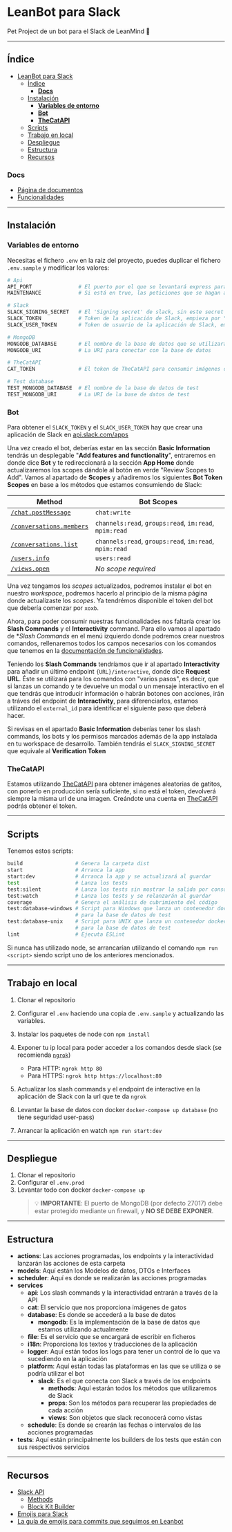 # LeanBot para Slack

Pet Project de un bot para el Slack de LeanMind 💙

----------------

## Índice

- [LeanBot para Slack](#leanbot-para-slack)
  - [Índice](#índice)
    - [**Docs**](#docs)
  - [Instalación](#instalación)
    - [**Variables de entorno**](#variables-de-entorno)
    - [**Bot**](#bot)
    - [**TheCatAPI**](#thecatapi)
  - [Scripts](#scripts)
  - [Trabajo en local](#trabajo-en-local)
  - [Despliegue](#despliegue)
  - [Estructura](#estructura)
  - [Recursos](#recursos)

### **Docs**

- [Página de documentos](https://github.com/lean-mind/leanbot/tree/master/docs)
- [Funcionalidades](https://github.com/lean-mind/leanbot/blob/master/docs/features.md)

----------------

## Instalación

### **Variables de entorno**

Necesitas el fichero `.env` en la raiz del proyecto, puedes duplicar el fichero `.env.sample` y modificar los valores:

```bash
# Api
API_PORT               # El puerto por el que se levantará express para los comandos
MAINTENANCE            # Si está en true, las peticiones que se hagan a la Api, devolverá un mensaje indicando que está en mantenimiento

# Slack
SLACK_SIGNING_SECRET   # El 'Signing secret' de slack, sin este secret no se ejecutará ningún comando
SLACK_TOKEN            # Token de la aplicación de Slack, empieza por "xoxb"
SLACK_USER_TOKEN       # Token de usuario de la aplicación de Slack, empieza por "xoxp"

# MongoDB
MONGODB_DATABASE       # El nombre de la base de datos que se utilizará en mongodb
MONGODB_URI            # La URI para conectar con la base de datos

# TheCatAPI
CAT_TOKEN              # El token de TheCatAPI para consumir imágenes de gatitos :3

# Test database
TEST_MONGODB_DATABASE  # El nombre de la base de datos de test
TEST_MONGODB_URI       # La URI de la base de datos de test
```

### **Bot**

Para obtener el `SLACK_TOKEN` y el `SLACK_USER_TOKEN` hay que crear una aplicación de Slack en [api.slack.com/apps](https://api.slack.com/apps)

Una vez creado el bot, deberías estar en las sección **Basic Information** tendrás un desplegable "**Add features and functionality**", entraremos en donde dice **Bot** y te redireccionará a la sección **App Home** donde actualizaremos los scopes dándole al botón en verde "Review Scopes to Add". Vamos al apartado de **Scopes** y añadiremos los siguientes **Bot Token Scopes** en base a los métodos que estamos consumiendo de Slack:

Method   | Bot Scopes
---------|-----------
[`/chat.postMessage`](https://api.slack.com/methods/chat.postMessage) | `chat:write`
[`/conversations.members`](https://api.slack.com/methods/conversations.members) | `channels:read`, `groups:read`, `im:read`, `mpim:read`
[`/conversations.list`](https://api.slack.com/methods/conversations.list) | `channels:read`, `groups:read`, `im:read`, `mpim:read`
[`/users.info`](https://api.slack.com/methods/users.info) | `users:read`
[`/views.open`](https://api.slack.com/methods/views.open) | _No scope required_

Una vez tengamos los _scopes_ actualizados, podremos instalar el bot en nuestro _workspace_, podremos hacerlo al principio de la misma página donde actualizaste los _scopes_. Ya tendrémos disponible el token del bot que debería comenzar por `xoxb`.

Ahora, para poder consumir nuestras funcionalidades nos faltaría crear los **Slash Commands** y el **Interactivity** command. Para ello vamos al apartado de **Slash Commands* en el menú izquierdo donde podremos crear nuestros comandos, rellenaremos todos los campos necesarios con los comandos que tenemos en la [documentación de funcionalidades](https://github.com/lean-mind/leanbot/blob/master/docs/features.md).

Teniendo los **Slash Commands** tendríamos que ir al apartado **Interactivity** para añadir un último endpoint `{URL}/interactive`, donde dice **Request URL**. Éste se utilizará para los comandos con "varios pasos", es decir, que si lanzas un comando y te devuelve un modal o un mensaje interactivo en el que tendrás que introducir información o habrán botones con acciones, irán a tráves del endpoint de **Interactivity**, para diferenciarlos, estamos utilizando el `external_id` para identificar el siguiente paso que deberá hacer.

Si revisas en el apartado **Basic Information** deberías tener los slash commands, los bots y los permisos marcados además de la app instalada en tu workspace de desarrollo. También tendrás el `SLACK_SIGNING_SECRET` que equivale al **Verification Token**

### **TheCatAPI**

Estamos utilizando [TheCatAPI](https://thecatapi.com) para obtener imágenes aleatorias de gatitos, con ponerlo en producción sería suficiente, si no está el token, devolverá siempre la misma url de una imagen. Creándote una cuenta en [TheCatAPI](https://thecatapi.com) podrás obtener el token.

----------------

## Scripts

Tenemos estos scripts:

```bash
build                 # Genera la carpeta dist
start                 # Arranca la app
start:dev             # Arranca la app y se actualizará al guardar 
test                  # Lanza los tests 
test:silent           # Lanza los tests sin mostrar la salida por consola
test:watch            # Lanza los tests y se relanzarán al guardar
coverage              # Genera el análisis de cubrimiento del código
test:database-windows # Script para Windows que lanza un contenedor docker 
                      # para la base de datos de test
test:database-unix    # Script para UNIX que lanza un contenedor docker 
                      # para la base de datos de test
lint                  # Ejecuta ESLint 
```

Si nunca has utilizado node, se arrancarían utilizando el comando `npm run <script>` siendo script uno de los anteriores mencionados.

----------------

## Trabajo en local

1. Clonar el repositorio
2. Configurar el `.env` haciendo una copia de `.env.sample` y actualizando las variables.
3. Instalar los paquetes de node con `npm install`
4. Exponer tu ip local para poder acceder a los comandos desde slack (se recomienda [`ngrok`](https://ngrok.com))

    - Para HTTP: `ngrok http 80`
    - Para HTTPS: `ngrok http https://localhost:80`

5. Actualizar los slash commands y el endpoint de interactive en la aplicación de Slack con la url que te da `ngrok`
6. Levantar la base de datos con docker `docker-compose up database` (no tiene seguridad user-pass)
7. Arrancar la aplicación en watch `npm run start:dev`

----------------

## Despliegue

1. Clonar el repositorio
2. Configurar el `.env.prod`
3. Levantar todo con docker `docker-compose up`
    > :bulb: **IMPORTANTE**: El puerto de MongoDB (por defecto 27017) debe estar protegido mediante un firewall, y **NO SE DEBE EXPONER**.

----------------

## Estructura

- **actions**: Las acciones programadas, los endpoints y la interactividad lanzarán las acciones de esta carpeta
- **models**: Aquí están los Modelos de datos, DTOs e Interfaces
- **scheduler**: Aquí es donde se realizarán las acciones programadas
- **services**
  - **api**: Los slash commands y la interactividad entrarán a través de la API
  - **cat**: El servicio que nos proporciona imágenes de gatos
  - **database**: Es donde se accederá a la base de datos
    - **mongodb**: Es la implementación de la base de datos que estamos utilizando actualmente
  - **file**: Es el servicio que se encargará de escribir en ficheros
  - **i18n**: Proporciona los textos y traducciones de la aplicación
  - **logger**: Aquí están todos los logs para tener un control de lo que va sucediendo en la aplicación
  - **platform**: Aquí están todas las plataformas en las que se utiliza o se podría utilizar el bot
    - **slack**: Es el que conecta con Slack a través de los endpoints
      - **methods**: Aquí estarán todos los métodos que utilizaremos de Slack
      - **props**: Son los métodos para recuperar las propiedades de cada acción
      - **views**: Son objetos que slack reconocerá como vistas
  - **schedule**: Es donde se crearán las fechas o intervalos de las acciones programadas
- **tests**: Aquí están principalmente los builders de los tests que están con sus respectivos servicios

----------------

## Recursos

- [Slack API](https://api.slack.com)
  - [Methods](https://api.slack.com/methods)
  - [Block Kit Builder](https://app.slack.com/block-kit-builder)
- [Emojis para Slack](https://emojipedia.org/slack)
- [La guía de emojis para commits que seguimos en Leanbot](https://gitmoji.dev)
